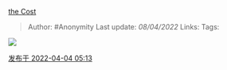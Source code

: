  [the Cost](https://zhuanlan.zhihu.com/p/492800664)

> Author: #Anonymity 
Last update: *08/04/2022* 
Links: 
Tags: 

![](https://pic3.zhimg.com/v2-13e1615ee14d6437515e24daa68d577a_b.jpg)

[发布于 2022-04-04 05:13](https://zhuanlan.zhihu.com/p/492800664)